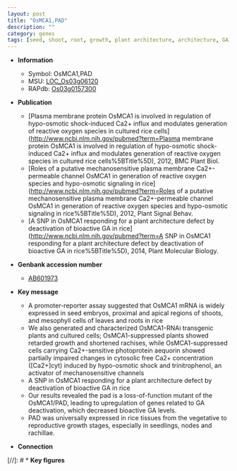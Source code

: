 ```yaml
---
layout: post
title: "OsMCA1,PAD"
description: ""
category: genes
tags: [seed, shoot, root, growth, plant architecture, architecture, GA, GA deactivation, seedlings, node, rachillae]
---
```


* **Information**  
    + Symbol: OsMCA1,PAD  
    + MSU: [LOC_Os03g06120](http://rice.plantbiology.msu.edu/cgi-bin/ORF_infopage.cgi?orf=LOC_Os03g06120)  
    + RAPdb: [Os03g0157300](http://rapdb.dna.affrc.go.jp/viewer/gbrowse_details/irgsp1?name=Os03g0157300)  

* **Publication**  
    + [Plasma membrane protein OsMCA1 is involved in regulation of hypo-osmotic shock-induced Ca2+ influx and modulates generation of reactive oxygen species in cultured rice cells](http://www.ncbi.nlm.nih.gov/pubmed?term=Plasma membrane protein OsMCA1 is involved in regulation of hypo-osmotic shock-induced Ca2+ influx and modulates generation of reactive oxygen species in cultured rice cells%5BTitle%5D), 2012, BMC Plant Biol.
    + [Roles of a putative mechanosensitive plasma membrane Ca2+-permeable channel OsMCA1 in generation of reactive oxygen species and hypo-osmotic signaling in rice](http://www.ncbi.nlm.nih.gov/pubmed?term=Roles of a putative mechanosensitive plasma membrane Ca2+-permeable channel OsMCA1 in generation of reactive oxygen species and hypo-osmotic signaling in rice%5BTitle%5D), 2012, Plant Signal Behav.
    + [A SNP in OsMCA1 responding for a plant architecture defect by deactivation of bioactive GA in rice](http://www.ncbi.nlm.nih.gov/pubmed?term=A SNP in OsMCA1 responding for a plant architecture defect by deactivation of bioactive GA in rice%5BTitle%5D), 2014, Plant Molecular Biology.

* **Genbank accession number**  
    + [AB601973](http://www.ncbi.nlm.nih.gov/nuccore/AB601973)

* **Key message**  
    + A promoter-reporter assay suggested that OsMCA1 mRNA is widely expressed in seed embryos, proximal and apical regions of shoots, and mesophyll cells of leaves and roots in rice
    + We also generated and characterized OsMCA1-RNAi transgenic plants and cultured cells; OsMCA1-suppressed plants showed retarded growth and shortened rachises, while OsMCA1-suppressed cells carrying Ca2+-sensitive photoprotein aequorin showed partially impaired changes in cytosolic free Ca2+ concentration ([Ca2+]cyt) induced by hypo-osmotic shock and trinitrophenol, an activator of mechanosensitive channels
    + A SNP in OsMCA1 responding for a plant architecture defect by deactivation of bioactive GA in rice
    + Our results revealed the pad is a loss-of-function mutant of the OsMCA1/PAD, leading to upregulation of genes related to GA deactivation, which decreased bioactive GA levels.
    + PAD was universally expressed in rice tissues from the vegetative to reproductive growth stages, especially in seedlings, nodes and rachillae.

* **Connection**  

[//]: # * **Key figures**  


